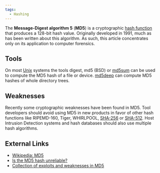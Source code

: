 ```yaml
---
tags:
  - Hashing
---
```

The **Message-Digest algorithm 5** (**MD5**) is a cryptographic [hash
function](hash.md) that produces a 128-bit hash value.
Originally developed in 1991, much as has been written about this
algorithm. As such, this article concentrates only on its application to
computer forensics.

## Tools

On most [Unix](unix.md) systems the tools digest, md5 (BSD) or
[md5sum](md5sum.md) can be used to compute the MD5 hash of a file or device.
[md5deep](md5deep.md) can compute MD5 hashes of whole directory trees.

## Weaknesses

Recently some cryptographic weaknesses have been found in MD5. Tool developers
should avoid using MD5 in new products in favor of other hash functions like
RIPEMD-160, Tiger, WHIRLPOOL,
[SHA-256](sha-2.md) or [SHA-512](sha-2.md). Host Intrusion Detection
systems and hash databases should also use multiple hash algorithms.

## External Links

* [Wikipedia: MD5](https://en.wikipedia.org/wiki/MD5)
* [Is the MD5 hash unreliable?](http://deepbyte.com/blog/2006/02/is_the_md5_hash_unreliable.html)
* [Collection of exploits and weaknesses in MD5](http://blog.boreas.ro/2007/11/exploiting-md5-and-other-hashing.html)
